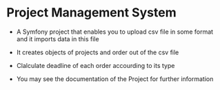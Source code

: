 Project Management System
======

- A Symfony project that enables you to upload csv file in some format and it imports data in this file 

- It creates objects of projects and order out of the csv file 

- Clalculate deadline of each order accourding to its type 

- You may see the documentation of the Project for further information 


